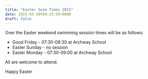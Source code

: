 ```yaml
---
title: "Easter Swim Times 2015"
date: 2015-03-30T09:33:55+0000
draft: false
---
```

Over the Easter weekend swimming session times will be as follows:

- Good Friday - 07:30-08:30 at Archway School
- Easter Sunday - no session
- Easter Monday - 07:30-09:00 at Archway School

All are welcome to attend.

Happy Easter

